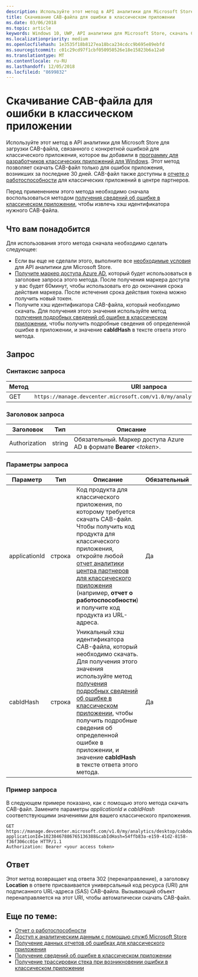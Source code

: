 ```yaml
---
description: Используйте этот метод в API аналитики для Microsoft Store, чтобы скачать CAB-файл для ошибки в вашем классическом приложении.
title: Скачивание CAB-файла для ошибки в классическом приложении
ms.date: 03/06/2018
ms.topic: article
keywords: Windows 10, UWP, API аналитики для Microsoft Store, скачать CAB-файл, классическое приложение
ms.localizationpriority: medium
ms.openlocfilehash: 1e3535f18b8127ea18bca234cdcc9b695e89ebfd
ms.sourcegitcommit: c01c29cd97f1cbf050950526e18e15823b6a12a0
ms.translationtype: MT
ms.contentlocale: ru-RU
ms.lasthandoff: 12/05/2018
ms.locfileid: "8699832"
---
```

# <a name="download-the-cab-file-for-an-error-in-your-desktop-application"></a>Скачивание CAB-файла для ошибки в классическом приложении

Используйте этот метод в API аналитики для Microsoft Store для загрузки CAB-файла, связанного с конкретной ошибкой для классического приложения, которое вы добавили в [программу для разработчиков классических приложений для Windows](https://msdn.microsoft.com/library/windows/desktop/mt826504). Этот метод позволяет скачать CAB-файл только для ошибок приложения, возникших за последние 30 дней. CAB-файл также доступны в [отчете о работоспособности](https://msdn.microsoft.com/library/windows/desktop/mt826504) для классических приложений в центре партнеров.

Перед применением этого метода необходимо сначала воспользоваться методом [получения сведений об ошибке в классическом приложении](get-details-for-an-error-in-your-desktop-application.md), чтобы извлечь хэш идентификатора нужного CAB-файла.

## <a name="prerequisites"></a>Что вам понадобится


Для использования этого метода сначала необходимо сделать следующее:

* Если вы еще не сделали этого, выполните все [необходимые условия](access-analytics-data-using-windows-store-services.md#prerequisites) для API аналитики для Microsoft Store.
* [Получите маркер доступа Azure AD](access-analytics-data-using-windows-store-services.md#obtain-an-azure-ad-access-token), который будет использоваться в заголовке запроса этого метода. После получения маркера доступа у вас будет 60минут, чтобы использовать его до окончания срока действия маркера. После истечения срока действия токена можно получить новый токен.
* Получите хэш идентификатора CAB-файла, который необходимо скачать. Для получения этого значения используйте метод [получения подробных сведений об ошибке в классическом приложении](get-details-for-an-error-in-your-desktop-application.md), чтобы получить подробные сведения об определенной ошибке в приложении, и значение **cabIdHash** в тексте ответа этого метода.

## <a name="request"></a>Запрос


### <a name="request-syntax"></a>Синтаксис запроса

| Метод | URI запроса                                                          |
|--------|----------------------------------------------------------------------|
| GET    | ```https://manage.devcenter.microsoft.com/v1.0/my/analytics/desktop/cabdownload``` |


### <a name="request-header"></a>Заголовок запроса

| Заголовок        | Тип   | Описание                                                                 |
|---------------|--------|-----------------------------------------------------------------------------|
| Authorization | string | Обязательный. Маркер доступа Azure AD в формате **Bearer** &lt;*token*&gt;. |


### <a name="request-parameters"></a>Параметры запроса

| Параметр        | Тип   |  Описание      |  Обязательный  |
|---------------|--------|---------------|------|
| applicationId | строка | Код продукта для классического приложения, по которому требуется скачать CAB-файл. Чтобы получить код продукта для классического приложения, откройте любой [отчет аналитики центра партнеров для классического приложения](https://msdn.microsoft.com/library/windows/desktop/mt826504) (например, **отчет о работоспособности**) и получите код продукта из URL-адреса. |  Да  |
| cabIdHash | строка | Уникальный хэш идентификатора CAB-файла, который необходимо скачать. Для получения этого значения используйте метод [получения подробных сведений об ошибке в классическом приложении](get-details-for-an-error-in-your-desktop-application.md), чтобы получить подробные сведения об определенной ошибке в приложении, и значение **cabIdHash** в тексте ответа этого метода. |  Да  |


### <a name="request-example"></a>Пример запроса

В следующем примере показано, как с помощью этого метода скачать CAB-файл. Замените параметры *applicationId* и *cabIdHash* соответствующими значениями для вашего классического приложения.

```syntax
GET https://manage.devcenter.microsoft.com/v1.0/my/analytics/desktop/cabdownload?applicationId=10238467886765136388&cabIdHash=54ffb83a-e159-41d2-8158-f36f306cc01e HTTP/1.1
Authorization: Bearer <your access token>
```

## <a name="response"></a>Ответ

Этот метод возвращает код ответа 302 (перенаправление), а заголовку **Location** в ответе присваивается универсальный код ресурса (URI) для подписанного URL-адреса (SAS) CAB-файла. Вызывающий объект перенаправляется на этот URI, чтобы автоматически скачать CAB-файл.

## <a name="related-topics"></a>Еще по теме:

* [Отчет о работоспособности](../publish/health-report.md)
* [Доступ к аналитическим данным с помощью служб Microsoft Store](access-analytics-data-using-windows-store-services.md)
* [Получение данных отчетов об ошибках для классического приложения](get-desktop-application-error-reporting-data.md)
* [Получение сведений об ошибке в классическом приложении](get-details-for-an-error-in-your-desktop-application.md)
* [Получение трассировки стека при возникновении ошибки в классическом приложении](get-the-stack-trace-for-an-error-in-your-desktop-application.md)
